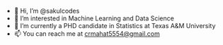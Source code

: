 - 👋 Hi, I’m @sakulcodes
- 👀 I’m interested in Machine Learning and Data Science
- 🌱 I’m currently a PHD candidate in Statistics at Texas A&M University
- 📫 You can reach me at crmahat5554@gmail.com

<!---
sakulcodes/sakulcodes is a ✨ special ✨ repository because its `README.md` (this file) appears on your GitHub profile.
You can click the Preview link to take a look at your changes.
--->
